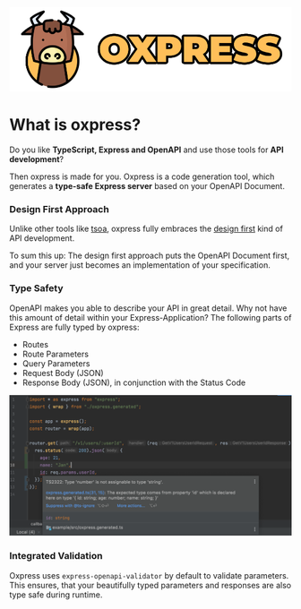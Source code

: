 ![Logo of oxpress](logo.png)

# What is oxpress?

Do you like **TypeScript, Express and OpenAPI** and use those tools for **API development**?

Then oxpress is made for you. Oxpress is a code generation tool,
which generates a **type-safe Express server** based on your OpenAPI Document.

### Design First Approach

Unlike other tools like [tsoa](https://github.com/lukeautry/tsoa),
oxpress fully embraces the [design first](https://swagger.io/blog/api-design/design-first-or-code-first-api-development/)
kind of API development.

To sum this up: The design first approach puts the OpenAPI Document first, and your server just becomes an implementation of your specification.

### Type Safety

OpenAPI makes you able to describe your API in great detail. Why not have this amount of detail within your Express-Application?
The following parts of Express are fully typed by oxpress:

* Routes
* Route Parameters
* Query Parameters
* Request Body (JSON)
* Response Body (JSON), in conjunction with the Status Code

![Type Safety in Action](docs/static/img/typed_express_app.png)

### Integrated Validation

Oxpress uses `express-openapi-validator` by default to validate parameters. This ensures,
that your beautifully typed parameters and responses are also type safe during runtime.
